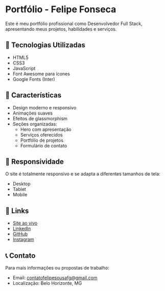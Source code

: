 # Portfólio - Felipe Fonseca

Este é meu portfólio profissional como Desenvolvedor Full Stack, apresentando meus projetos, habilidades e serviços.

## 🚀 Tecnologias Utilizadas

- HTML5
- CSS3
- JavaScript
- Font Awesome para ícones
- Google Fonts (Inter)

## 🌟 Características

- Design moderno e responsivo
- Animações suaves
- Efeitos de glassmorphism
- Seções organizadas:
  - Hero com apresentação
  - Serviços oferecidos
  - Portfólio de projetos
  - Formulário de contato

## 📱 Responsividade

O site é totalmente responsivo e se adapta a diferentes tamanhos de tela:
- Desktop
- Tablet
- Mobile

## 🔗 Links

- [Site ao vivo](https://iamfeelipee.github.io/portifolio2025/)
- [LinkedIn](https://www.linkedin.com/in/felipe-leonardo-9562a9340/)
- [GitHub](https://github.com/iamfeelipee)
- [Instagram](https://www.instagram.com/iamfeelipee)

## 📞 Contato

Para mais informações ou propostas de trabalho:
- Email: contatofelipesousafg@gmail.com
- Localização: Belo Horizonte, MG 